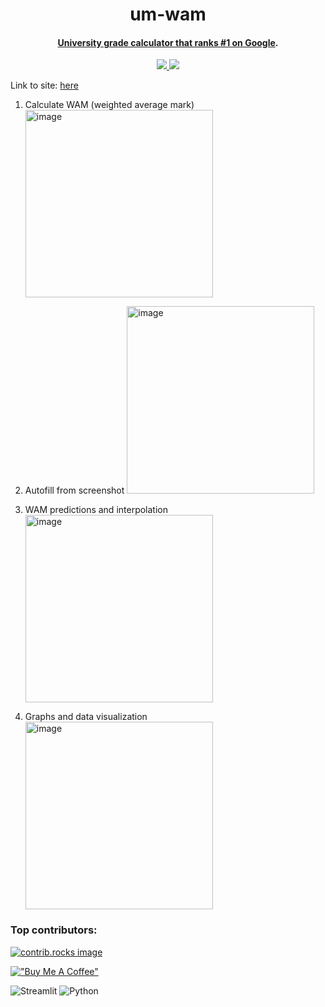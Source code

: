 <h1 align="center">
um-wam
</h1>

<h4 align="center"><a href="https://wam-calculator.streamlit.app/?fbclid=IwAR1K9ixVHdMm1wE9KUK5P48BUahEgWaQ4ubhFwKJcrvxRmy9cKim3N0Coko" target="_blank">
University grade calculator that ranks #1 on Google</a>.</h4>

<p align="center">
  <a href="https://www.reddit.com/r/unimelb/comments/182kxtw/someone_finally_did_it_wam_calculator/">
    <img src="https://img.shields.io/badge/Reddit-60k-red">
  </a>
  <a href="https://www.reddit.com/r/unimelb/comments/182kxtw/someone_finally_did_it_wam_calculator/">
    <img src="https://img.shields.io/badge/MAU-1,421-blue">
  </a>
</p>


Link to
site: [here](https://wam-calculator.streamlit.app/?fbclid=IwAR1K9ixVHdMm1wE9KUK5P48BUahEgWaQ4ubhFwKJcrvxRmy9cKim3N0Coko)

1. Calculate WAM (weighted average mark)
   <img width="300" alt="image" src="https://github.com/user-attachments/assets/c413a5e0-be2f-4e24-b8b4-c98fbb41f3e1" />

2. Autofill from screenshot
   <img width="300" alt="image" src="https://github.com/user-attachments/assets/5422bf4a-ed93-410c-8460-ef728c71084f" />


3. WAM predictions and interpolation
   <img width="300" alt="image" src="https://github.com/user-attachments/assets/3babe0ba-f88c-41d6-a271-d4ba6f3fdc60" />

4. Graphs and data visualization
   <img width="300" alt="image" src="https://github.com/user-attachments/assets/1f7c32a5-91d0-4046-90a3-bfcb4d1dfc62" />

### Top contributors:

<a href="https://github.com/jl33-ai/um-wam/graphs/contributors">
  <img src="https://contrib.rocks/image?repo=jl33-ai/um-wam" alt="contrib.rocks image" />
</a>
<br>

[!["Buy Me A Coffee"](https://www.buymeacoffee.com/assets/img/custom_images/orange_img.png)](https://buymeacoffee.com/justinkhlen)

![Streamlit](https://img.shields.io/badge/Streamlit-%23FE4B4B.svg?style=for-the-badge&logo=streamlit&logoColor=white)
![Python](https://img.shields.io/badge/python-3670A0?style=for-the-badge&logo=python&logoColor=ffdd54)